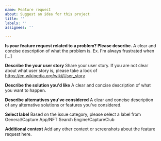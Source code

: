 ```yaml
---
name: Feature request
about: Suggest an idea for this project
title: ''
labels: ''
assignees: ''

---
```


**Is your feature request related to a problem? Please describe.**
A clear and concise description of what the problem is. Ex. I'm always frustrated when [...]

**Describe the your user story**
Share your user story. If you are not clear about what user story is, please take a look of https://en.wikipedia.org/wiki/User_story

**Describe the solution you'd like**
A clear and concise description of what you want to happen.

**Describe alternatives you've considered**
A clear and concise description of any alternative solutions or features you've considered.

**Select label**
Based on the issue category, please select a label from General/Capture App/NFT Search Engine/CaptureClub

**Additional context**
Add any other context or screenshots about the feature request here.
